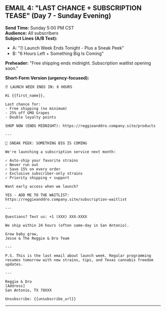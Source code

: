 ## EMAIL 4: "LAST CHANCE + SUBSCRIPTION TEASE" (Day 7 - Sunday Evening)

**Send Time:** Sunday 5:00 PM CST  
**Audience:** All subscribers  
**Subject Lines (A/B Test):**

- A: "⏰ Launch Week Ends Tonight - Plus a Sneak Peek"
- B: "6 Hours Left + Something Big Is Coming"

**Preheader:** "Free shipping ends midnight. Subscription waitlist opening soon."

**Short-Form Version (urgency-focused):**

```
⏰ LAUNCH WEEK ENDS IN: 6 HOURS

Hi {{first_name}},

Last chance for:
- Free shipping (no minimum)
- 25% off GMO Grapes
- Double loyalty points

SHOP NOW (ENDS MIDNIGHT): https://reggieanddro.company.site/products

---

🔮 SNEAK PEEK: SOMETHING BIG IS COMING

We're launching a subscription service next month:

✓ Auto-ship your favorite strains
✓ Never run out
✓ Save 15% on every order
✓ Exclusive subscriber-only strains
✓ Priority shipping + support

Want early access when we launch?

YES - ADD ME TO THE WAITLIST: https://reggieanddro.company.site/subscription-waitlist

---

Questions? Text us: +1 (XXX) XXX-XXXX

We ship within 24 hours (often same-day in San Antonio).

Grow baby grow,
Jesse & The Reggie & Dro Team

---

P.S. This is the last email about launch week. Regular programming resumes tomorrow with new strains, tips, and Texas cannabis freedom updates.

---

Reggie & Dro
[Address]
San Antonio, TX 78XXX

Unsubscribe: {{unsubscribe_url}}
```

---
